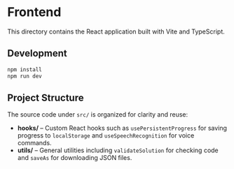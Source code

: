 # Frontend

This directory contains the React application built with Vite and TypeScript.

## Development

```bash
npm install
npm run dev
```

## Project Structure

The source code under `src/` is organized for clarity and reuse:

- **hooks/** – Custom React hooks such as `usePersistentProgress` for saving
  progress to `localStorage` and `useSpeechRecognition` for voice commands.
- **utils/** – General utilities including `validateSolution` for checking code
  and `saveAs` for downloading JSON files.
